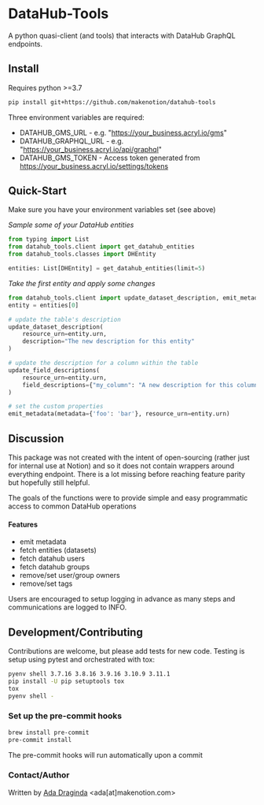 # DataHub-Tools

A python quasi-client (and tools) that interacts with DataHub GraphQL endpoints.

## Install

Requires python >=3.7

```bash
pip install git+https://github.com/makenotion/datahub-tools
```

Three environment variables are required:

* DATAHUB_GMS_URL - e.g. "https://your_business.acryl.io/gms"
* DATAHUB_GRAPHQL_URL - e.g. "https://your_business.acryl.io/api/graphql"
* DATAHUB_GMS_TOKEN - Access token generated from https://your_business.acryl.io/settings/tokens

## Quick-Start

Make sure you have your environment variables set (see above)

_Sample some of your DataHub entities_
```python
from typing import List
from datahub_tools.client import get_datahub_entities
from datahub_tools.classes import DHEntity

entities: List[DHEntity] = get_datahub_entities(limit=5)
```

_Take the first entity and apply some changes_
```python
from datahub_tools.client import update_dataset_description, emit_metadata
entity = entities[0]

# update the table's description
update_dataset_description(
    resource_urn=entity.urn,
    description="The new description for this entity"
)

# update the description for a column within the table
update_field_descriptions(
    resource_urn=entity.urn,
    field_descriptions={"my_column": "A new description for this column"}
)

# set the custom properties
emit_metadata(metadata={'foo': 'bar'}, resource_urn=entity.urn)
```

## Discussion

This package was not created with the intent of open-sourcing (rather just for internal use at Notion) and so
it does not contain wrappers around everything endpoint. There is a lot missing before reaching feature parity
but hopefully still helpful.

The goals of the functions were to provide simple and easy programmatic access to common DataHub operations

#### Features
* emit metadata
* fetch entities (datasets)
* fetch datahub users
* fetch datahub groups
* remove/set user/group owners
* remove/set tags

Users are encouraged to setup logging in advance as many steps and communications are logged to INFO.

## Development/Contributing

Contributions are welcome, but please add tests for new code. Testing is setup using pytest and orchestrated
with tox:

```bash
pyenv shell 3.7.16 3.8.16 3.9.16 3.10.9 3.11.1
pip install -U pip setuptools tox
tox
pyenv shell -
```

### Set up the pre-commit hooks

```bash
brew install pre-commit
pre-commit install
```

The pre-commit hooks will run automatically upon a commit

### Contact/Author

Written by [Ada Draginda](https://www.linkedin.com/in/adadraginda/) <ada[at]makenotion.com>
